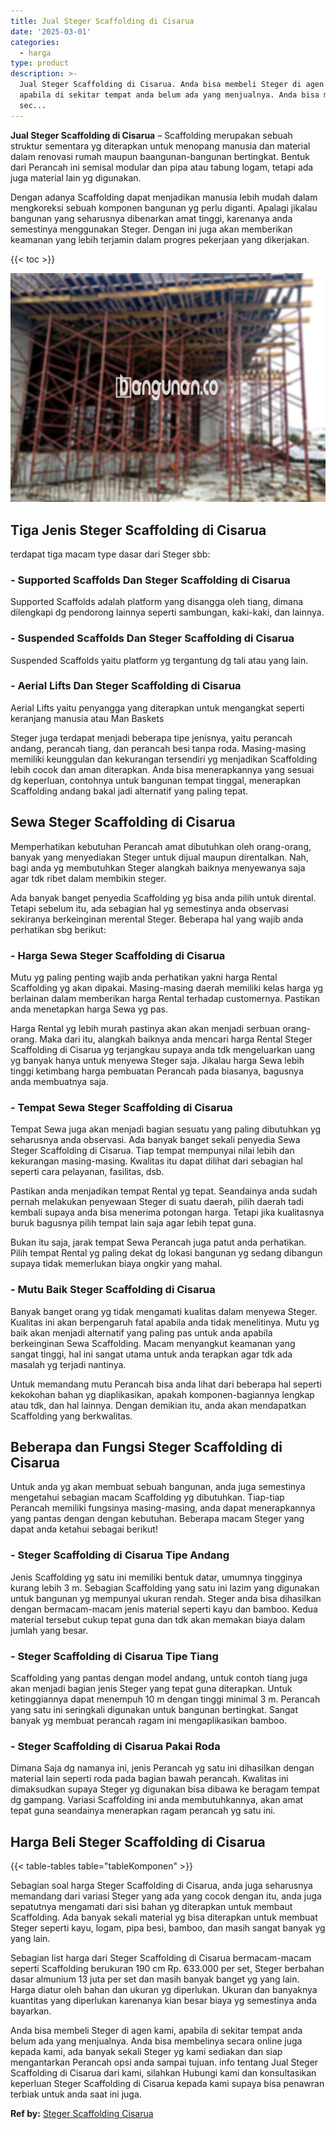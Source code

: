 ```yaml
---
title: Jual Steger Scaffolding di Cisarua
date: '2025-03-01'
categories:
  - harga
type: product
description: >-
  Jual Steger Scaffolding di Cisarua. Anda bisa membeli Steger di agen kami,
  apabila di sekitar tempat anda belum ada yang menjualnya. Anda bisa membelinya
  sec...
---
```


**Jual Steger Scaffolding di Cisarua** – Scaffolding merupakan sebuah struktur sementara yg diterapkan untuk menopang manusia dan material dalam renovasi rumah maupun baangunan-bangunan bertingkat. Bentuk dari Perancah ini semisal modular dan pipa atau tabung logam, tetapi ada juga material lain yg digunakan.

Dengan adanya Scaffolding dapat menjadikan manusia lebih mudah dalam mengkoreksi sebuah komponen bangunan yg perlu diganti. Apalagi jikalau bangunan yang seharusnya dibenarkan amat tinggi, karenanya anda semestinya menggunakan Steger. Dengan ini juga akan memberikan keamanan yang lebih terjamin dalam progres pekerjaan yang dikerjakan.

{{< toc >}}

![Jual Steger Scaffolding di Cisarua](/images/sewa-scaffolding-steger-28.png)

## Tiga Jenis Steger Scaffolding di Cisarua

terdapat tiga macam type dasar dari Steger sbb:

### \- Supported Scaffolds Dan Steger Scaffolding di Cisarua

Supported Scaffolds adalah platform yang disangga oleh tiang, dimana dilengkapi dg pendorong lainnya seperti sambungan, kaki-kaki, dan lainnya.

### \- Suspended Scaffolds Dan Steger Scaffolding di Cisarua

Suspended Scaffolds yaitu platform yg tergantung dg tali atau yang lain.

### \- Aerial Lifts Dan Steger Scaffolding di Cisarua

Aerial Lifts yaitu penyangga yang diterapkan untuk mengangkat seperti keranjang manusia atau Man Baskets

Steger juga terdapat menjadi beberapa tipe jenisnya, yaitu perancah andang, perancah tiang, dan perancah besi tanpa roda. Masing-masing memiliki keunggulan dan kekurangan tersendiri yg menjadikan Scaffolding lebih cocok dan aman diterapkan. Anda bisa menerapkannya yang sesuai dg keperluan, contohnya untuk bangunan tempat tinggal, menerapkan Scaffolding andang bakal jadi alternatif yang paling tepat.

## Sewa Steger Scaffolding di Cisarua

Memperhatikan kebutuhan Perancah amat dibutuhkan oleh orang-orang, banyak yang menyediakan Steger untuk dijual maupun direntalkan. Nah, bagi anda yg membutuhkan Steger alangkah baiknya menyewanya saja agar tdk ribet dalam membikin steger.

Ada banyak banget penyedia Scaffolding yg bisa anda pilih untuk dirental. Tetapi sebelum itu, ada sebagian hal yg semestinya anda observasi sekiranya berkeinginan merental Steger. Beberapa hal yang wajib anda perhatikan sbg berikut:

### \- Harga Sewa Steger Scaffolding di Cisarua

Mutu yg paling penting wajib anda perhatikan yakni harga Rental Scaffolding yg akan dipakai. Masing-masing daerah memiliki kelas harga yg berlainan dalam memberikan harga Rental terhadap customernya. Pastikan anda menetapkan harga Sewa yg pas.

Harga Rental yg lebih murah pastinya akan akan menjadi serbuan orang-orang. Maka dari itu, alangkah baiknya anda mencari harga Rental Steger Scaffolding di Cisarua yg terjangkau supaya anda tdk mengeluarkan uang yg banyak hanya untuk menyewa Steger saja. Jikalau harga Sewa lebih tinggi ketimbang harga pembuatan Perancah pada biasanya, bagusnya anda membuatnya saja.

### \- Tempat Sewa Steger Scaffolding di Cisarua

Tempat Sewa juga akan menjadi bagian sesuatu yang paling dibutuhkan yg seharusnya anda observasi. Ada banyak banget sekali penyedia Sewa Steger Scaffolding di Cisarua. Tiap tempat mempunyai nilai lebih dan kekurangan masing-masing. Kwalitas itu dapat dilihat dari sebagian hal seperti cara pelayanan, fasilitas, dsb.

Pastikan anda menjadikan tempat Rental yg tepat. Seandainya anda sudah pernah melakukan penyewaan Steger di suatu daerah, pilih daerah tadi kembali supaya anda bisa menerima potongan harga. Tetapi jika kualitasnya buruk bagusnya pilih tempat lain saja agar lebih tepat guna.

Bukan itu saja, jarak tempat Sewa Perancah juga patut anda perhatikan. Pilih tempat Rental yg paling dekat dg lokasi bangunan yg sedang dibangun supaya tidak memerlukan biaya ongkir yang mahal.

### \- Mutu Baik Steger Scaffolding di Cisarua

Banyak banget orang yg tidak mengamati kualitas dalam menyewa Steger. Kualitas ini akan berpengaruh fatal apabila anda tidak menelitinya. Mutu yg baik akan menjadi alternatif yang paling pas untuk anda apabila berkeinginan Sewa Scaffolding. Macam menyangkut keamanan yang sangat tinggi, hal ini sangat utama untuk anda terapkan agar tdk ada masalah yg terjadi nantinya.

Untuk memandang mutu Perancah bisa anda lihat dari beberapa hal seperti kekokohan bahan yg diaplikasikan, apakah komponen-bagiannya lengkap atau tdk, dan hal lainnya. Dengan demikian itu, anda akan mendapatkan Scaffolding yang berkwalitas.

## Beberapa dan Fungsi Steger Scaffolding di Cisarua

Untuk anda yg akan membuat sebuah bangunan, anda juga semestinya mengetahui sebagian macam Scaffolding yg dibutuhkan. Tiap-tiap Perancah memiliki fungsinya masing-masing, anda dapat menerapkannya yang pantas dengan dengan kebutuhan. Beberapa macam Steger yang dapat anda ketahui sebagai berikut!

### \- Steger Scaffolding di Cisarua Tipe Andang

Jenis Scaffolding yg satu ini memiliki bentuk datar, umumnya tingginya kurang lebih 3 m. Sebagian Scaffolding yang satu ini lazim yang digunakan untuk bangunan yg mempunyai ukuran rendah. Steger anda bisa dihasilkan dengan bermacam-macam jenis material seperti kayu dan bamboo. Kedua material tersebut cukup tepat guna dan tdk akan memakan biaya dalam jumlah yang besar.

### \- Steger Scaffolding di Cisarua Tipe Tiang

Scaffolding yang pantas dengan model andang, untuk contoh tiang juga akan menjadi bagian jenis Steger yang tepat guna diterapkan. Untuk ketinggiannya dapat menempuh 10 m dengan tinggi minimal 3 m. Perancah yang satu ini seringkali digunakan untuk bangunan bertingkat. Sangat banyak yg membuat perancah ragam ini mengaplikasikan bamboo.

### \- Steger Scaffolding di Cisarua Pakai Roda

Dimana Saja dg namanya ini, jenis Perancah yg satu ini dihasilkan dengan material lain seperti roda pada bagian bawah perancah. Kwalitas ini dimaksudkan supaya Steger yg digunakan bisa dibawa ke beragam tempat dg gampang. Variasi Scaffolding ini anda membutuhkannya, akan amat tepat guna seandainya menerapkan ragam perancah yg satu ini.

## Harga Beli Steger Scaffolding di Cisarua

{{< table-tables table="tableKomponen" >}}

Sebagian soal harga Steger Scaffolding di Cisarua, anda juga seharusnya memandang dari variasi Steger yang ada yang cocok dengan itu, anda juga sepatutnya mengamati dari sisi bahan yg diterapkan untuk membaut Scaffolding. Ada banyak sekali material yg bisa diterapkan untuk membuat Steger seperti kayu, logam, pipa besi, bamboo, dan masih sangat banyak yg yang lain.

Sebagian list harga dari Steger Scaffolding di Cisarua bermacam-macam seperti Scaffolding berukuran 190 cm Rp. 633.000 per set, Steger berbahan dasar almunium 13 juta per set dan masih banyak banget yg yang lain. Harga diatur oleh bahan dan ukuran yg diperlukan. Ukuran dan banyaknya kuantitas yang diperlukan karenanya kian besar biaya yg semestinya anda bayarkan.

Anda bisa membeli Steger di agen kami, apabila di sekitar tempat anda belum ada yang menjualnya. Anda bisa membelinya secara online juga kepada kami, ada banyak sekali Steger yg kami sediakan dan siap mengantarkan Perancah opsi anda sampai tujuan. info tentang Jual Steger Scaffolding di Cisarua dari kami, silahkan Hubungi kami dan konsultasikan keperluan Steger Scaffolding di Cisarua kepada kami supaya bisa penawran terbiak untuk anda saat ini juga.

**Ref by:** [Steger Scaffolding Cisarua](https://id.wikipedia.org/wiki/Steger)
